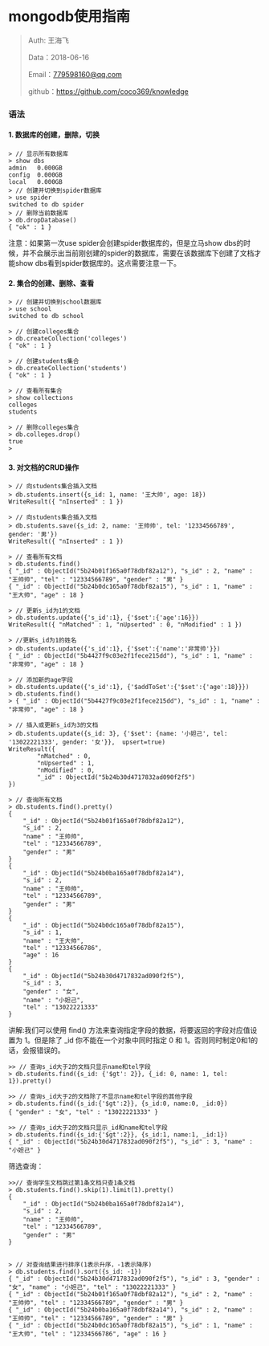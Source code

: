 
# mongodb使用指南

>Auth: 王海飞
>
>Data：2018-06-16
>
>Email：779598160@qq.com
>
>github：https://github.com/coco369/knowledge 


### 语法

#### 1. 数据库的创建，删除，切换

	> // 显示所有数据库
	> show dbs
	admin   0.000GB
	config  0.000GB
	local   0.000GB
	> // 创建并切换到spider数据库
	> use spider
	switched to db spider
	> // 删除当前数据库
	> db.dropDatabase()
	{ "ok" : 1 }


注意：如果第一次use spider会创建spider数据库的，但是立马show dbs的时候，并不会展示出当前刚创建的spider的数据库，需要在该数据库下创建了文档才能show dbs看到spider数据库的。这点需要注意一下。

#### 2. 集合的创建、删除、查看

	> // 创建并切换到school数据库
	> use school
	switched to db school

	> // 创建colleges集合
	> db.createCollection('colleges')
	{ "ok" : 1 }

	> // 创建students集合
	> db.createCollection('students')
	{ "ok" : 1 }

	> // 查看所有集合
	> show collections
	colleges
	students

	> // 删除colleges集合
	> db.colleges.drop()
	true
	> 

#### 3. 对文档的CRUD操作

	> // 向students集合插入文档
	> db.students.insert({s_id: 1, name: '王大帅', age: 18})
	WriteResult({ "nInserted" : 1 })

	> // 向students集合插入文档
	> db.students.save({s_id: 2, name: '王帅帅', tel: '12334566789', gender: '男'})
	WriteResult({ "nInserted" : 1 })

	> // 查看所有文档
	> db.students.find()
	{ "_id" : ObjectId("5b24b01f165a0f78dbf82a12"), "s_id" : 2, "name" : "王帅帅", "tel" : "12334566789", "gender" : "男" }
	{ "_id" : ObjectId("5b24b0dc165a0f78dbf82a15"), "s_id" : 1, "name" : "王大帅", "age" : 18 }

	> // 更新s_id为1的文档
	> db.students.update({'s_id':1}, {'$set':{'age':16}})
	WriteResult({ "nMatched" : 1, "nUpserted" : 0, "nModified" : 1 })
	
	> //更新s_id为1的姓名
	> db.students.update({'s_id':1}, {'$set':{'name':'非常帅'}})
	{ "_id" : ObjectId("5b4427f9c03e2f1fece215dd"), "s_id" : 1, "name" : "非常帅", "age" : 18 }
	
	> // 添加新的age字段
	> db.students.update({'s_id':1}, {'$addToSet':{'$set':{'age':18}}})
	> db.students.find()
	> { "_id" : ObjectId("5b4427f9c03e2f1fece215dd"), "s_id" : 1, "name" : "非常帅", "age" : 18 }

	> // 插入或更新s_id为3的文档
	> db.students.update({s_id: 3}, {'$set': {name: '小妲己', tel: '13022221333', gender: '女'}},  upsert=true)
	WriteResult({
	        "nMatched" : 0,
	        "nUpserted" : 1,
	        "nModified" : 0,
	        "_id" : ObjectId("5b24b30d4717832ad090f2f5")
	})

	> // 查询所有文档
	> db.students.find().pretty()
	{
		"_id" : ObjectId("5b24b01f165a0f78dbf82a12"),
		"s_id" : 2,
		"name" : "王帅帅",
		"tel" : "12334566789",
		"gender" : "男"
	}
	{
		"_id" : ObjectId("5b24b0ba165a0f78dbf82a14"),
		"s_id" : 2,
		"name" : "王帅帅",
		"tel" : "12334566789",
		"gender" : "男"
	}
	{
		"_id" : ObjectId("5b24b0dc165a0f78dbf82a15"),
		"s_id" : 1,
		"name" : "王大帅",
		"tel" : "12334566786",
		"age" : 16
	}
	{
		"_id" : ObjectId("5b24b30d4717832ad090f2f5"),
		"s_id" : 3,
		"gender" : "女",
		"name" : "小妲己",
		"tel" : "13022221333"
	}
	

讲解:我们可以使用 find() 方法来查询指定字段的数据，将要返回的字段对应值设置为 1。但是除了 _id 你不能在一个对象中同时指定 0 和 1。否则同时制定0和1的话，会报错误的。
	
	>> // 查询s_id大于2的文档只显示name和tel字段
	> db.students.find({s_id: {'$gt': 2}}, {_id: 0, name: 1, tel: 1}).pretty()

	>> // 查询s_id大于2的文档除了不显示name和tel字段的其他字段
	> db.students.find({s_id:{'$gt':2}}, {s_id:0, name:0, _id:0})
	{ "gender" : "女", "tel" : "13022221333" }

	>> // 查询s_id大于2的文档只显示_id和name和tel字段
	> db.students.find({s_id:{'$gt':2}}, {s_id:1, name:1, _id:1})
	{ "_id" : ObjectId("5b24b30d4717832ad090f2f5"), "s_id" : 3, "name" : "小妲己" }

筛选查询：

	>>// 查询学生文档跳过第1条文档只查1条文档
	> db.students.find().skip(1).limit(1).pretty()
	{
		"_id" : ObjectId("5b24b0ba165a0f78dbf82a14"),
		"s_id" : 2,
		"name" : "王帅帅",
		"tel" : "12334566789",
		"gender" : "男"
	}


	> // 对查询结果进行排序(1表示升序，-1表示降序)
	> db.students.find().sort({s_id: -1})
	{ "_id" : ObjectId("5b24b30d4717832ad090f2f5"), "s_id" : 3, "gender" : "女", "name" : "小妲己", "tel" : "13022221333" }
	{ "_id" : ObjectId("5b24b01f165a0f78dbf82a12"), "s_id" : 2, "name" : "王帅帅", "tel" : "12334566789", "gender" : "男" }
	{ "_id" : ObjectId("5b24b0ba165a0f78dbf82a14"), "s_id" : 2, "name" : "王帅帅", "tel" : "12334566789", "gender" : "男" }
	{ "_id" : ObjectId("5b24b0dc165a0f78dbf82a15"), "s_id" : 1, "name" : "王大帅", "tel" : "12334566786", "age" : 16 }
